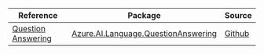| Reference | Package | Source |
|---|---|---|
|[Question Answering](ai.language.questionanswering-readme.md)|[Azure.AI.Language.QuestionAnswering](https://www.nuget.org/packages/Azure.AI.Language.QuestionAnswering)|[Github](https://github.com/Azure/azure-sdk-for-net/blob/main/sdk/cognitivelanguage/Azure.AI.Language.QuestionAnswering)|
